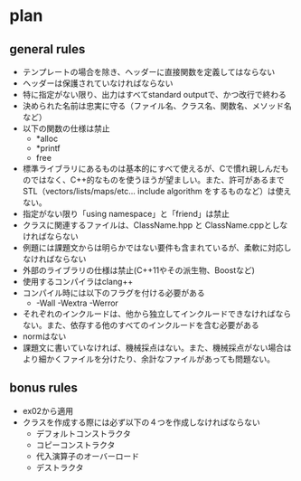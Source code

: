# plan

## general rules
- テンプレートの場合を除き、ヘッダーに直接関数を定義してはならない
- ヘッダーは保護されていなければならない
- 特に指定がない限り、出力はすべてstandard outputで、かつ改行で終わる
- 決められた名前は忠実に守る（ファイル名、クラス名、関数名、メソッド名など）
- 以下の関数の仕様は禁止
  - *alloc
  - *printf
  - free
- 標準ライブラリにあるものは基本的にすべて使えるが、Cで慣れ親しんだものではなく、C++的なものを使うほうが望ましい。また、許可があるまでSTL（vectors/lists/maps/etc... include algorithm をするものなど）は使えない。
- 指定がない限り「using namespace」と「friend」は禁止
- クラスに関連するファイルは、ClassName.hpp と ClassName.cppとしなければならない
- 例題には課題文からは明らかではない要件も含まれているが、柔軟に対応しなければならない
- 外部のライブラリの仕様は禁止(C++11やその派生物、Boostなど)
- 使用するコンパイラはclang++
- コンパイル時には以下のフラグを付ける必要がある
  - -Wall -Wextra -Werror
- それぞれのインクルードは、他から独立してインクルードできなければならない。また、依存する他のすべてのインクルードを含む必要がある
- normはない
- 課題文に書いていなければ、機械採点はない。また、機械採点がない場合はより細かくファイルを分けたり、余計なファイルがあっても問題ない。

## bonus rules
- ex02から適用
- クラスを作成する際には必ず以下の４つを作成しなければならない
  - デフォルトコンストラクタ
  - コピーコンストラクタ
  - 代入演算子のオーバーロード
  - デストラクタ
